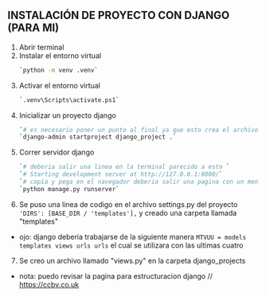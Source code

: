 ## INSTALACIÓN DE PROYECTO CON DJANGO (PARA MI)


1. Abrir terminal
2. Instalar el entorno virtual 
    ```bash
    `python -m venv .venv`
3. Activar el entorno virtual
    ```bash
    `.venv\Scripts\activate.ps1`
4. Inicializar un proyecto django
    ```Bash
    `# es necesario poner un punto al final ya que esto crea el archivo manage.py (main de pagina web creada)`
    `django-admin startproject django_project .`
5. Correr servidor django
    ```bash
    `# deberia salir una linea en la terminal parecido a esto `
    `# Starting development server at http://127.0.0.1:8000/`
    `# copia y pega en el navegador deberia salir una pagina con un mensaje de que la instalacion fue exitosa`
    `python manage.py runserver`

6. Se puso una linea de codigo en el archivo settings.py del proyecto `'DIRS': [BASE_DIR / 'templates'],` y creado una carpeta llamada "templates"
- ojo: django deberia trabajarse de la siguiente manera `MTVUU = models templates views urls urls` el cual se utilizara con las ultimas cuatro 

7. Se creo un archivo llamado "views.py" en la carpeta django_projects
- nota: puedo revisar la pagina para estructuracion django // https://ccbv.co.uk